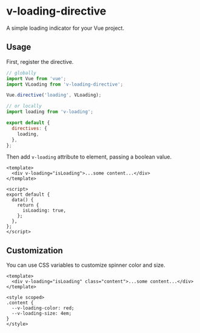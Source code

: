 # v-loading-directive

A simple loading indicator for your Vue project.

## Usage

First, register the directive.

```javascript
// globally
import Vue from 'vue';
import VLoading from 'v-loading-directive';

Vue.directive('loading', VLoading);

// or locally
import loading from 'v-loading';

export default {
  directives: {
    loading,
  },
};
```

Then add `v-loading` attribute to element, passing a boolean value.

```vue
<template>
  <div v-loading="isLoading">...some content...</div>
</template>

<script>
export default {
  data() {
    return {
      isLoading: true,
    };
  },
};
</script>
```

## Customization

You can use CSS variables to customize spinner color and size.

```vue
<template>
  <div v-loading="isLoading" class="content">...some content...</div>
</template>

<style scoped>
.content {
  --v-loading-color: red;
  --v-loading-size: 4em;
}
</style>
```
